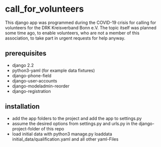 # call_for_volunteers
This django app was programmed during the COVID-19 crisis for calling for volunteers for the DRK Kreisverband Bonn e.V. The topic itself was planned some time ago, to enable volunteers, who are not a member of this association, to take part in urgent requests for help anyway.

## prerequisites
* django 2.2
* python3-yaml (for example data fixtures)
* django-phone-field
* django-user-accounts
* django-modeladmin-reorder
* django-registration

## installation
* add the app folders to the project and add the app to settings.py
* assume the desired options from settings.py and urls.py in the django-project-folder of this repo
* load initial data with python3 manage.py loaddata initial_data/qualification.yaml and all other yaml-Files
